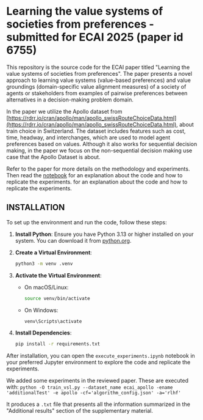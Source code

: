 # Learning the value systems of societies from preferences - submitted for ECAI 2025 (paper id 6755)
This repository is the source code for the ECAI paper titled "Learning the value systems of societies from preferences". The paper presents a novel approach to learning value systems (value-based preferences) and value groundings (domain-specific value alignment measures) of a society of agents or stakeholders from examples of pairwise preferences between alternatives in a decision-making problem domain.

In the paper we utilize the Apollo dataset from [https://rdrr.io/cran/apollo/man/apollo_swissRouteChoiceData.html](https://rdrr.io/cran/apollo/man/apollo_swissRouteChoiceData.html), about train choice in Switzerland. The dataset includes features such as cost, time, headway, and interchanges, which are used to model agent preferences based on values. Although it also works for sequential decision making, in the paper we focus on the non-sequential decision making use case that the Apollo Dataset is about. 

Refer to the paper for more details on the methodology and experiments. Then read the [notebook](execute_experiments.ipynb) for an explanation about the code and how to replicate the experiments. for an explanation about the code and how to replicate the experiments.

## INSTALLATION
To set up the environment and run the code, follow these steps:

1. **Install Python**: Ensure you have Python 3.13 or higher installed on your system. You can download it from [python.org](https://www.python.org/).

2. **Create a Virtual Environment**:
    ```bash
    python3 -m venv .venv
    ```

3. **Activate the Virtual Environment**:
    - On macOS/Linux:
      ```bash
      source venv/bin/activate
      ```
    - On Windows:
      ```bash
      venv\Scripts\activate
      ```

4. **Install Dependencies**:
    ```bash
    pip install -r requirements.txt
    ```

After installation, you can open the `execute_experiments.ipynb` notebook in your preferred Jupyter environment to explore the code and replicate the experiments.

We added some experiments in the reviewed paper. These are executed with:
`python -O train_vsl.py --dataset_name ecai_apollo -ename 'additionalTest' -e apollo -cf='algorithm_config.json' -a='rlhf'`

It produces a `.txt` file that presents all the information summarized in the "Additional results" section of the supplementary material. 